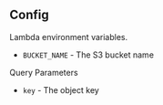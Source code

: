 ## Config

Lambda environment variables.

* `BUCKET_NAME` - The S3 bucket name

Query Parameters

* `key` - The object key